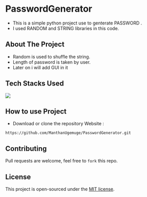 # PasswordGenerator
- This is a simple python project use to genterate PASSWORD . 
- I used RANDOM and STRING libraries in this code. 

## About The Project
- Random is used to shuffle the string.
- Length of password is taken by user.
- Later on i will add GUI in it

## Tech Stacks Used
<!-- ![Python](https://img.shields.io/badge/Python-14354C?style=for-the-badge&logo=python&logoColor=white) -->
<a target="_blank" href="https://www.python.org/"><img src="https://img.shields.io/badge/Python-14354C?style=for-the-badge&logo=python&logoColor=white"></img></a>

## How to use Project


- Download or clone the repository Website : 

```
https://github.com/ManthanUgemuge/PasswordGenerator.git
```

## Contributing
Pull requests are welcome, feel free to ```fork``` this repo.

## License
This project is open-sourced under the [MIT license]().

